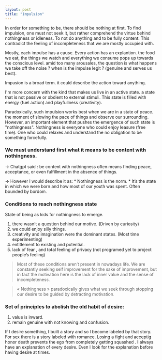 ```yaml
---
layout: post
title: "Impulsion"
---
```


<!-- ![state of nothingness with pure impulses floating around the soul- generated by DALL·E 3](/assets/emerginglight_child.png) -->

In order for something to be, there should be nothing at first. To find impulsion, one must not seek it, but rather comprehend the virtue behind nothingness or idleness. To not do anything and to be fully content. This contradict the feeling of incompleteness that we are mostly occupied with.

Mostly, each impulse has a cause. Every action has an explantion. the food we eat, the things we watch and everything we consume pops up towards the conscious level. amid too many arousales, the question is what happens we take off the noise ? when is the impulse legit ? (genuine and serves us best).

Impusion is a broad term. it could describe the action toward anything.

I'm more concern with the kind that makes us live in an active state. a state that is not passive or obdient to external stimuli. This state is filled with energy (fuel action) and playfullness (creativity).

Paradoxically, such impulsion works best when we are in a state of peace. the moment of slowing the pace of things and observe our surrounding. However, an important element that pushes the emergence of such state is "nothingness". Nothingness is everyone who could enjoy leasure (free time). One who could relaxes and understand the no obligation to be something forcefully.

### We must understand first what it means to be content with nothingness.

-> Chatgpt said : be content with nothingness often means finding peace, acceptance, or even fulfillment in the absence of things.

-> However I would describe it as:
    * Nothingness is the norm.
    * It’s the state in which we were born and how most of our youth was spent. Often bounded by bordom.

### Conditions to reach nothingness state

State of being as kids for nothingness to emerge.
1. there wasn’t a question behind our motive. (Driven by curiosity)
2. we could enjoy silly things.
3. creativity and imagination were the dominant states. (Most time experimenting)
4. entitlement to existing and potential.
5. lack of fear , and total feeling of privacy (not programed yet to project people’s feeling)

> Most of these conditions aren’t present in nowadays life. We are constantly seeking self improvement for the sake of improvement, but in fact the motivation here is the lack of inner value and the sense of incompleteness.    

> « Nothingness » paradoxically gives what we seek through stopping our desire to be guided by detracting motivation.

### Set of principles to abolish the old habit of desire:
1. value is inward.
2. remain genuine with not knowing and confusion.

If I desire something, I built a story and so I become labeled by that story. For sex there is a story labeled with romance. Losing a fight and acceptig honor death  prevents the ego from completely getting squashed . I always have an explanation of every desire. Even I look for the explanation before having desire at times.



